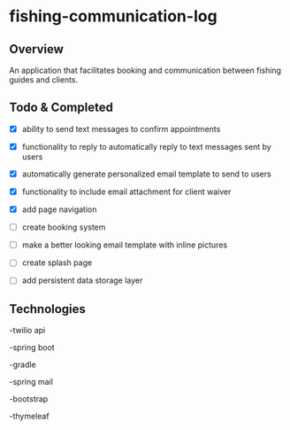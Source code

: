 # fishing-communication-log
## Overview

An application that facilitates booking and communication between fishing guides and clients.

## Todo & Completed

-[x] ability to send text messages to confirm appointments

-[x] functionality to reply to automatically reply to text messages sent by users

-[x] automatically generate personalized email template to send to users

-[x] functionality to include email attachment for client waiver

-[x] add page navigation

-[ ] create booking system

-[ ] make a better looking email template with inline pictures

-[ ] create splash page

-[ ] add persistent data storage layer


## Technologies

-twilio api

-spring boot

-gradle

-spring mail

-bootstrap

-thymeleaf
